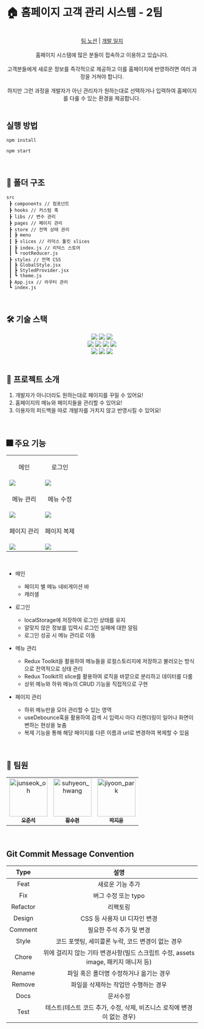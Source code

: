 # 🏠 홈페이지 고객 관리 시스템 - 2팀

<br>

<div align="center">
  <a href="https://sniperfactory1.notion.site/2-10120989da964f00bf66f2c10a076a2f?pvs=4" target="_blank" rel="noopener noreferrer" >팀 노션</a> |
  <a href="https://sniperfactory1.notion.site/1f4a705c6abe4f89951738368fc2ce89?v=a8ea05c40f1b4745b42224b1dd650539&pvs=4" target="_blank" rel="noopener noreferrer" >개발 일지</a>
</div>

<br>

<div align="center">홈페이지 시스템에 많은 분들이 접속하고 이용하고 있습니다.</div>
<br>
<div align="center">고객분들에게 새로운 정보를 즉각적으로 제공하고 이를 홈페이지에 반영하려면 여러 과정을 거쳐야 합니다.</div>
<br>
<div align="center">하지만 그런 과정을 개발자가 아닌 관리자가 원하는대로 선택하거나 입력하여 홈페이지를 다룰 수 있는 환경을 제공합니다.</div>

<br>

## 실행 방법

```
npm install

npm start

```

<br>

## 📁 폴더 구조

```
src
 ┣ components // 컴포넌트
 ┣ hooks // 커스텀 훅
 ┣ libs // 변수 관리
 ┣ pages // 페이지 관리
 ┣ store // 전역 상태 관리 
 ┃ ┣ menu
 ┃ ┣ slices // 리덕스 툴킷 slices
 ┃ ┣ index.js // 리덕스 스토어
 ┃ ┗ rootReducer.js
 ┣ styles // 전역 CSS
 ┃ ┣ GlobalStyle.jsx
 ┃ ┣ StyledProvider.jsx
 ┃ ┗ theme.js
 ┣ App.jsx // 라우터 관리
 ┗ index.js
```

<br>

## 🛠️ 기술 스택
<div align="center">
<img src="https://img.shields.io/badge/HTML5-E34F26?style=plastic&logo=HTML5&logoColor=E34F26" />
<img src="https://img.shields.io/badge/CSS3-1572B6?style=plastic&logo=CSS3&logoColor=1572B6" />
<img src="https://img.shields.io/badge/JavaScript-F7DF1E?style=plastic&logo=JavaScript&logoColor=F7DF1E" />
</div>

<div align="center">
<img src="https://img.shields.io/badge/React-18.2.0-61DAFB?style=plastic&logo=React&logoColor=61DAFB" />
<img src="https://img.shields.io/badge/React Router-6.14.2-CA4245?style=plastic&logo=React Router&logoColor=CA4245" />
<img src="https://img.shields.io/badge/styled components-6.0.6-DB7093?style=plastic&logo=styled-components&logoColor=DB7093" />
<img src="https://img.shields.io/badge/Redux Toolkit-1.9.5-764ABC?style=plastic&logo=Redux&logoColor=764ABC" />
</div>

<div align="center">
<img src="https://img.shields.io/badge/Eslint-8.45.0-4B32C3?style=plastic&logo=Eslint&logoColor=4B32C3" />
<img src="https://img.shields.io/badge/Prettier-3.0.0-F7B93E?style=plastic&logo=Prettier&logoColor=#F7B93E" />
<img src="https://img.shields.io/badge/Font Awesome-6.4.0-528DD7?style=plastic&logo=Font Awesome&logoColor=528DD7" />
</div>

<br>

## 🚀 프로젝트 소개
1. 개발자가 아니더라도 원하는대로 페이지를 꾸밀 수 있어요!
2. 홈페이지의 메뉴와 페이지들을 관리할 수 있어요!
3. 이용자의 피드백을 따로 개발자를 거치지 않고 반영시킬 수 있어요!

<br>

## 🎆 주요 기능
<table>
  <tr>
    <td> 
    <p align="center">메인</p>
    </td>
    <td>
    <p align="center">로그인</p>
    </td>
  </tr>
  <tr>
    <td>
      <img src="https://github.com/udemy-project-camp-team2/homepage-system-team-2/assets/99642719/38166758-1620-450d-8ff3-7bbc44770f1d" />
    </td>
    <td><img src="https://github.com/udemy-project-camp-team2/homepage-system-team-2/assets/99642719/8a80cacd-6fae-412f-884c-e63b0a0aa738" /></td>
  </tr>
 <tr>
    <td> 
    <p align="center">메뉴 관리</p>
    </td>
    <td>
    <p align="center">메뉴 수정</p>
    </td>
  </tr>
   <tr>
    <td>
      <img src="https://github.com/udemy-project-camp-team2/homepage-system-team-2/assets/99642719/0b32239d-aad4-464d-aaef-a41199036257" />
    </td>
    <td><img src="https://github.com/udemy-project-camp-team2/homepage-system-team-2/assets/99642719/a1e17e15-b7fe-4799-99d6-0aabb12bddbd" /></td>
  </tr>
  <tr>
    <td> 
    <p align="center">페이지 관리</p>
    </td>
    <td>
    <p align="center">페이지 복제</p>
    </td>
  </tr>
  <tr>
    <td><img src="https://github.com/udemy-project-camp-team2/homepage-system-team-2/assets/99642719/38f2d1fd-eefe-4f59-87fd-1d0727c706ac" /></td>
    <td><img src="https://github.com/udemy-project-camp-team2/homepage-system-team-2/assets/99642719/1946d79d-12a7-4e43-882f-3ba958b29651" /></td>
  </tr>
</table>

<br>

- 메인
  - 페이지 별 메뉴 네비게이션 바
  - 캐러셀

- 로그인
  - localStorage에 저장하여 로그인 상태를 유지
  - 알맞지 않은 정보를 입력시 로그인 실패에 대한 알림
  - 로그인 성공 시 메뉴 관리로 이동

- 메뉴 관리
  - Redux Toolkit을 활용하여 메뉴들을 로컬스토리지에 저장하고 불러오는 방식으로 전역적으로 상태 관리
  - Redux Toolkit의 slice를 활용하여 로직을 바깥으로 분리하고 데이터를 다룸
  - 상위 메뉴와 하위 메뉴의 CRUD 기능을 직접적으로 구현
 
- 페이지 관리
  - 하위 메뉴만을 모아 관리할 수 있는 영역
  - useDebounce훅을 활용하여 검색 시 입력시 마다 리렌더링이 일어나 화면이 변하는 현상을 늦춤
  - 복제 기능을 통해 해당 페이지를 다른 이름과 url로 변경하여 복제할 수 있음 

<br>

## 👷 팀원

<table>
  <tr>
  </td>
      <td align="center">
      <a href="https://github.com/junseokoh-hub">
      <img src="https://avatars.githubusercontent.com/u/99642719?v=4" width="100px;" alt="junseok_oh"/>
      <br />
      <sub><b>오준석</b></sub>
      </a>
    </td>
    <td align="center">
      <a href="https://github.com/definitely92">
      <img src="https://avatars.githubusercontent.com/u/132203871?v=4" width="100px;" alt="suhyeon_hwang"/>
      <br />
      <sub><b>황수현</b></sub>
      </a>
    </td>
    <td align="center">
      <a href="https://github.com/Ji-Yoon98">
      <img src="https://avatars.githubusercontent.com/u/97427387?v=4" width="100px;" alt="jiyoon_park"/>
      <br />
      <sub><b>박지윤</b></sub>
      </a>
    </td>
  </tr>
</table>

<br>

## Git Commit Message Convention

|   Type   |                                        설명                                        |
| :------: | :--------------------------------------------------------------------------------: |
|   Feat   |                                  새로운 기능 추가                                  |
|   Fix    |                                버그 수정 또는 typo                                 |
| Refactor |                                      리팩토링                                      |
|  Design  |                            CSS 등 사용자 UI 디자인 변경                            |
| Comment  |                              필요한 주석 추가 및 변경                              |
|  Style   |                 코드 포맷팅, 세미콜론 누락, 코드 변경이 없는 경우                  |
|  Chore   | 위에 걸리지 않는 기타 변경사항(빌드 스크립트 수정, assets image, 패키지 매니저 등) |
|  Rename  |                      파일 혹은 폴더명 수정하거나 옮기는 경우                       |
|  Remove  |                        파일을 삭제하는 작업만 수행하는 경우                        |
|   Docs   |                                      문서수정                                      |
|   Test   |       테스트(테스트 코드 추가, 수정, 삭제, 비즈니스 로직에 변경이 없는 경우)       |

<br>
